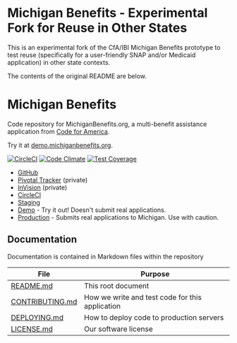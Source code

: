 # Michigan Benefits - Experimental Fork for Reuse in Other States

This is an experimental fork of the CfA/IBI Michigan Benefits prototype to test
reuse (specifically for a user-friendly SNAP and/or Medicaid application) in other state contexts.

The contents of the original README are below.

# Michigan Benefits

Code repository for MichiganBenefits.org, a multi-benefit assistance application from
[Code for America](https://www.codeforamerica.org).

Try it at [demo.michiganbenefits.org](https://demo.michiganbenefits.org).

[![CircleCI](https://circleci.com/gh/codeforamerica/michigan-benefits.svg?style=svg)](https://circleci.com/gh/codeforamerica/michigan-benefits)
[![Code Climate](https://codeclimate.com/github/codeforamerica/michigan-benefits/badges/gpa.svg)](https://codeclimate.com/github/codeforamerica/michigan-benefits)
[![Test Coverage](https://codeclimate.com/github/codeforamerica/michigan-benefits/badges/coverage.svg)](https://codeclimate.com/github/codeforamerica/michigan-benefits/coverage)

* [GitHub](https://github.com/codeforamerica/michigan-benefits)
* [Pivotal Tracker](https://www.pivotaltracker.com/n/projects/2123705) (private)
* [InVision](https://projects.invisionapp.com/d/main#/projects/prototypes/10425326) (private)
* [CircleCI](https://circleci.com/gh/codeforamerica/michigan-benefits)
* [Staging](https://staging.michiganbenefits.org)
* [Demo](https://demo.michiganbenefits.org) - Try it out! Doesn't submit real applications.
* [Production](https://michiganbenefits.org) - Submits real applications to Michigan. Use with caution.

## Documentation

Documentation is contained in Markdown files within the repository

| File          | Purpose |
| ------------- | -----------|
| [README.md](README.md) | This root document |
| [CONTRIBUTING.md](CONTRIBUTING.md) | How we write and test code for this application |
| [DEPLOYING.md](DEPLOYING.md) | How to deploy code to production servers |
| [LICENSE.md](LICENSE.md) | Our software license |
